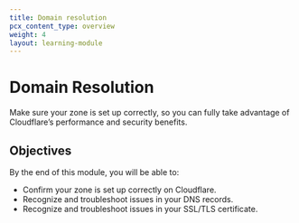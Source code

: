 ```yaml
---
title: Domain resolution
pcx_content_type: overview
weight: 4
layout: learning-module
---
```


# Domain Resolution

Make sure your zone is set up correctly, so you can fully take advantage of Cloudflare’s performance and security benefits.

## Objectives

By the end of this module, you will be able to:

- Confirm your zone is set up correctly on Cloudflare.
- Recognize and troubleshoot issues in your DNS records.
- Recognize and troubleshoot issues in your SSL/TLS certificate.